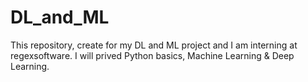 # DL_and_ML
This repository, create for my DL and ML project and I am interning at regexsoftware. I will prived Python basics, Machine Learning &amp; Deep Learning.
